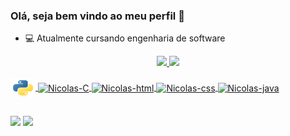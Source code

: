 ### Olá, seja bem vindo ao meu perfil 🙂

- 💻 Atualmente cursando engenharia de software

<div align="center">
  <a href="https://github.com/nicolasamedeiros">
  <img height="180em" src="https://github-readme-stats.vercel.app/api?username=nicolasamedeiros&show_icons=true&theme=dark&include_all_commits=true&count_private=true"/>
  <img height="180em" src="https://github-readme-stats.vercel.app/api/top-langs/?username=nicolasamedeiros&layout=compact&langs_count=7&theme=dark"/>
</div>

  <div style="display: inline_block"><br>
  <img align="center" alt="Nicolas-Python" height="30" width="40" src="https://raw.githubusercontent.com/devicons/devicon/master/icons/python/python-original.svg">
  <img align="center" alt="Nicolas-C" height="30" width="40" src="https://cdn.jsdelivr.net/gh/devicons/devicon/icons/c/c-original.svg">
  <img align="center" alt="Nicolas-html" height="38" width="48" src="https://cdn.jsdelivr.net/gh/devicons/devicon/icons/html5/html5-original-wordmark.svg" />
  <img align="center" alt="Nicolas-css" height="38" width="48" src="https://cdn.jsdelivr.net/gh/devicons/devicon/icons/css3/css3-original-wordmark.svg" />
  <img align="center" alt="Nicolas-java" height="45" width="55" src="https://cdn.jsdelivr.net/gh/devicons/devicon/icons/java/java-original-wordmark.svg" />
</div>
  
##
  
<div>
  <a href="https://www.instagram.com/nicolas_a_medeiros/" target="_blank"><img src="https://img.shields.io/badge/-Instagram-%23E4405F?style=for-the-badge&logo=instagram&logoColor=white" target="_blank"></a>
  <a href = "mailto:nicolas.amedeiros@gmail.com"><img src="https://img.shields.io/badge/-Gmail-%23333?style=for-the-badge&logo=gmail&logoColor=white" target="_blank"></a>
</div>
